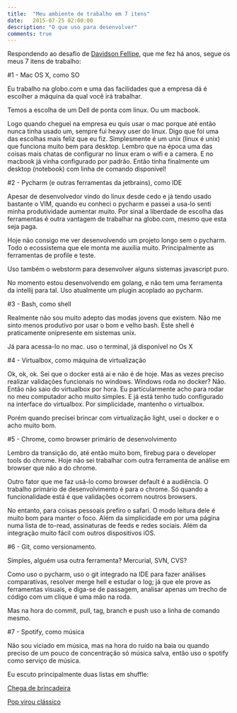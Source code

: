 ```yaml
---
title:  "Meu ambiente de trabalho em 7 itens"
date:   2015-07-25 02:00:00
description: "O que uso para desenvolver"
comments: true
---
```


Respondendo ao desafio de [Davidson Fellipe][careca-link], que me fez há anos, segue os meus 7 itens de trabalho:

#1 - Mac OS X, como SO

Eu trabalho na globo.com e uma das facilidades que a empresa dá é escolher a máquina da qual você irá trabalhar.

Temos a escolha de um Dell de ponta com linux. Ou um macbook.

Logo quando cheguei na empresa eu quis usar o mac porque até
 então nunca tinha usado um, sempre fui heavy user do linux. Digo que foi uma das escolhas mais feliz que eu fiz.
 Simplesmente é um unix (linux é unix) que funciona muito bem para desktop. Lembro que na época uma das coisas mais chatas
  de configurar no linux eram o wifi e a camera. E no macbook já vinha configurado por padrão. Então tinha finalmente um
   desktop (notebook) com linha de comando disponível!
   
#2 - Pycharm (e outras ferramentas da jetbrains), como IDE

Apesar de desenvolvedor vindo do linux desde cedo e já tendo usado bastante o VIM, quando eu conheci o pycharm e passei a
 usa-lo senti minha produtividade aumentar muito. Por sinal a liberdade de escolha das ferramentas é outra vantagem de
 trabalhar na globo.com, mesmo que esta seja paga.
 
Hoje não consigo me ver desenvolvendo um projeto longo sem o pycharm. Todo o ecossistema que ele monta me auxilia muito. 
Principalmente as ferramentas de profile e teste.

Uso também o webstorm para desenvolver alguns sistemas javascript puro.

No momento estou desenvolvendo em golang, e não tem uma ferramenta da intellij para tal. Uso atualmente um plugin acoplado
ao pycharm.

#3 - Bash, como shell

Realmente não sou muito adepto das modas jovens que existem. Não me sinto menos produtivo por usar o bom e velho bash. Este
shell é praticamente onipresente em sistemas unix.

Já para acessa-lo no mac. uso o terminal, já disponível no Os X

#4 - Virtualbox, como máquina de virtualização

Ok, ok, ok. Sei que o docker está ai e não é de hoje. Mas as vezes preciso realizar validações funcionais no windows. Windows
roda no docker? Não. Então não saio do virtualbox por hora. Eu particularmente acho para rodar no meu computador acho muito simples.
E já está tenho tudo configurado na interface do virtualbox. Por simplicidade, mantenho o virtualbox.
 
 Porém quando precisei brincar com virtualização light, usei o docker e o acho muito bom.
 
#5 - Chrome, como browser primário de desenvolvimento

Lembro da transição do, até então muito bom, firebug para o developer tools do chrome. Hoje não sei trabalhar com outra
ferramenta de análise em browser que não a do chrome.

Outro fator que me faz usá-lo como browser default é a audiência. O trabalho primário de desenvolvimento é para o chrome.
 Só quando a funcionalidade está é que validações ocorrem noutros browsers.

No entanto, para coisas pessoais prefiro o safari. O modo leitura dele é muito bom para manter o foco. Além da simplicidade em
por uma página numa lista de to-read, assinaturas de feeds e redes sociais. Além da integração muito fácil com outros dispositivos
iOS.

#6 - Git, como versionamento.

Simples, alguém usa outra ferramenta? Mercurial, SVN, CVS?

Como uso o pycharm, uso o git integrado na IDE para fazer análises comparativas, resolver merge hell e estudar o log; já
que ele prove as ferramentas visuais, e diga-se de passagem, analisar apenas um trecho de código com um clique é uma mão na roda.
  
Mas na hora do commit, pull, tag, branch e push uso a linha de comando mesmo.

#7 - Spotify, como música

Não sou viciado em música, mas na hora do ruído na baia ou quando preciso de um pouco de concentração só música salva,
então uso o spotify como serviço de música.

Eu escuto principalmente duas listas em shuffle:

[Chega de brincadeira](https://open.spotify.com/user/spotifybrazilian/playlist/5QoDQwPuETUXfKJvmPDpZa)

[Pop virou clássico](https://open.spotify.com/user/spotifybrazilian/playlist/5Fnt4YiniaHSihN7qQU2nQ)


[careca-link]: http://fellipe.com/blog/meu-ambiente-de-trabalho-em-7-itens/
